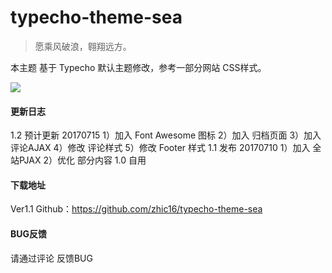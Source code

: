 # typecho-theme-sea
> 愿乘风破浪，翱翔远方。

本主题 基于 Typecho 默认主题修改，参考一部分网站 CSS样式。

![](https://ooo.0o0.ooo/2017/07/10/5962f9dde350a.png)

#### 更新日志
1.2 预计更新 20170715
1）加入 Font Awesome 图标 2）加入 归档页面 3）加入 评论AJAX 4）修改 评论样式 5）修改 Footer 样式
1.1 发布 20170710
1）加入 全站PJAX 2）优化 部分内容
1.0 自用

#### 下载地址
Ver1.1
Github：https://github.com/zhic16/typecho-theme-sea

#### BUG反馈
请通过评论 反馈BUG
